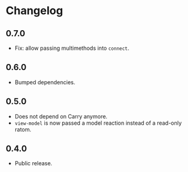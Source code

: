 # Changelog

## 0.7.0
- Fix: allow passing multimethods into `connect`.

## 0.6.0

- Bumped dependencies.

## 0.5.0

- Does not depend on Carry anymore.
- `view-model` is now passed a model reaction instead of a read-only ratom.

## 0.4.0

- Public release.